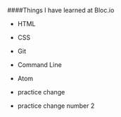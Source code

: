 ####Things I have learned at Bloc.io
- HTML
- CSS
- Git
- Command Line
- Atom

- practice change
- practice change number 2
